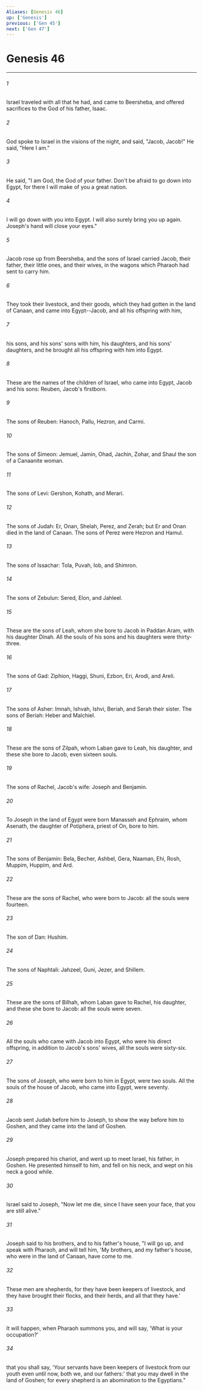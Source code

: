 ```yaml
---
Aliases: [Genesis 46]
up: ['Genesis']
previous: ['Gen 45']
next: ['Gen 47']
---
```

# Genesis 46
***





###### 1 

Israel traveled with all that he had, and came to Beersheba, and offered sacrifices to the God of his father, Isaac. 



###### 2 

God spoke to Israel in the visions of the night, and said, "Jacob, Jacob!" He said, "Here I am." 



###### 3 

He said, "I am God, the God of your father. Don't be afraid to go down into Egypt, for there I will make of you a great nation. 



###### 4 

I will go down with you into Egypt. I will also surely bring you up again. Joseph's hand will close your eyes." 



###### 5 

Jacob rose up from Beersheba, and the sons of Israel carried Jacob, their father, their little ones, and their wives, in the wagons which Pharaoh had sent to carry him. 



###### 6 

They took their livestock, and their goods, which they had gotten in the land of Canaan, and came into Egypt--Jacob, and all his offspring with him, 



###### 7 

his sons, and his sons' sons with him, his daughters, and his sons' daughters, and he brought all his offspring with him into Egypt. 



###### 8 

These are the names of the children of Israel, who came into Egypt, Jacob and his sons: Reuben, Jacob's firstborn. 



###### 9 

The sons of Reuben: Hanoch, Pallu, Hezron, and Carmi. 



###### 10 

The sons of Simeon: Jemuel, Jamin, Ohad, Jachin, Zohar, and Shaul the son of a Canaanite woman. 



###### 11 

The sons of Levi: Gershon, Kohath, and Merari. 



###### 12 

The sons of Judah: Er, Onan, Shelah, Perez, and Zerah; but Er and Onan died in the land of Canaan. The sons of Perez were Hezron and Hamul. 



###### 13 

The sons of Issachar: Tola, Puvah, Iob, and Shimron. 



###### 14 

The sons of Zebulun: Sered, Elon, and Jahleel. 



###### 15 

These are the sons of Leah, whom she bore to Jacob in Paddan Aram, with his daughter Dinah. All the souls of his sons and his daughters were thirty-three. 



###### 16 

The sons of Gad: Ziphion, Haggi, Shuni, Ezbon, Eri, Arodi, and Areli. 



###### 17 

The sons of Asher: Imnah, Ishvah, Ishvi, Beriah, and Serah their sister. The sons of Beriah: Heber and Malchiel. 



###### 18 

These are the sons of Zilpah, whom Laban gave to Leah, his daughter, and these she bore to Jacob, even sixteen souls. 



###### 19 

The sons of Rachel, Jacob's wife: Joseph and Benjamin. 



###### 20 

To Joseph in the land of Egypt were born Manasseh and Ephraim, whom Asenath, the daughter of Potiphera, priest of On, bore to him. 



###### 21 

The sons of Benjamin: Bela, Becher, Ashbel, Gera, Naaman, Ehi, Rosh, Muppim, Huppim, and Ard. 



###### 22 

These are the sons of Rachel, who were born to Jacob: all the souls were fourteen. 



###### 23 

The son of Dan: Hushim. 



###### 24 

The sons of Naphtali: Jahzeel, Guni, Jezer, and Shillem. 



###### 25 

These are the sons of Bilhah, whom Laban gave to Rachel, his daughter, and these she bore to Jacob: all the souls were seven. 



###### 26 

All the souls who came with Jacob into Egypt, who were his direct offspring, in addition to Jacob's sons' wives, all the souls were sixty-six. 



###### 27 

The sons of Joseph, who were born to him in Egypt, were two souls. All the souls of the house of Jacob, who came into Egypt, were seventy. 



###### 28 

Jacob sent Judah before him to Joseph, to show the way before him to Goshen, and they came into the land of Goshen. 



###### 29 

Joseph prepared his chariot, and went up to meet Israel, his father, in Goshen. He presented himself to him, and fell on his neck, and wept on his neck a good while. 



###### 30 

Israel said to Joseph, "Now let me die, since I have seen your face, that you are still alive." 



###### 31 

Joseph said to his brothers, and to his father's house, "I will go up, and speak with Pharaoh, and will tell him, 'My brothers, and my father's house, who were in the land of Canaan, have come to me. 



###### 32 

These men are shepherds, for they have been keepers of livestock, and they have brought their flocks, and their herds, and all that they have.' 



###### 33 

It will happen, when Pharaoh summons you, and will say, 'What is your occupation?' 



###### 34 

that you shall say, 'Your servants have been keepers of livestock from our youth even until now, both we, and our fathers:' that you may dwell in the land of Goshen; for every shepherd is an abomination to the Egyptians."
